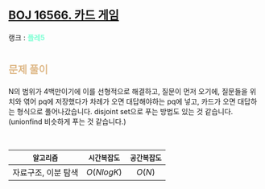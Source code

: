 # <span style="font-size:17pt; font-weight:bold">[BOJ 16566. 카드 게임](https://www.acmicpc.net/problem/16566)</span>
랭크 : <span style="color:aquamarine">__플레5__</span>
<br>

# <span style="font-size:15pt;color:BurlyWood">문제 풀이</span>

N의 범위가 4백만이기에 이를 선형적으로 해결하고, 질문이 먼저 오기에, 질문들을 위치와 엮어 pq에 저장했다가 차례가 오면 대답해야하는 pq에 넣고, 카드가 오면 대답하는 형식으로 풀어나갔습니다. disjoint set으로 푸는 방법도 있는 것 같습니다.(unionfind 비슷하게 푸는 것 같습니다.)

<br>

|`알고리즘`|`시간복잡도`|`공간복잡도`|
|:---:|:---:|:---:|
| 자료구조, 이분 탐색 | $O(N log K)$| $O(N)$ |

<br><br>
